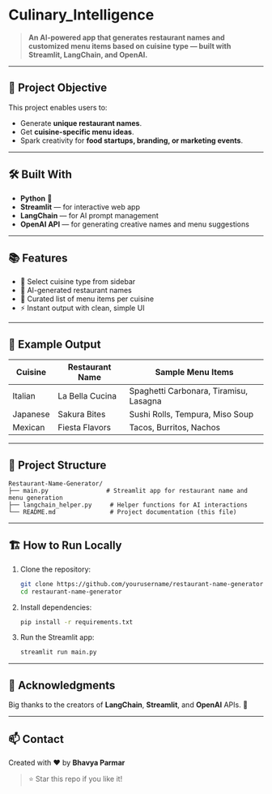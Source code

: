# Culinary_Intelligence

> **An AI-powered app that generates restaurant names and customized menu items based on cuisine type — built with Streamlit, LangChain, and OpenAI.** 

---

## 🧠 Project Objective

This project enables users to:

- Generate **unique restaurant names**.
- Get **cuisine-specific menu ideas**.
- Spark creativity for **food startups, branding, or marketing events**.

---

## 🛠️ Built With

- **Python** 🐍
- **Streamlit** — for interactive web app
- **LangChain** — for AI prompt management
- **OpenAI API** — for generating creative names and menu suggestions

---

## 📚 Features

- 🎯 Select cuisine type from sidebar
- 🎨 AI-generated restaurant names
- 📜 Curated list of menu items per cuisine
- ⚡ Instant output with clean, simple UI

---

## 📸 Example Output

| Cuisine   | Restaurant Name     | Sample Menu Items                        |
|-----------|----------------------|------------------------------------------|
| Italian   | La Bella Cucina       | Spaghetti Carbonara, Tiramisu, Lasagna   |
| Japanese  | Sakura Bites          | Sushi Rolls, Tempura, Miso Soup          |
| Mexican   | Fiesta Flavors        | Tacos, Burritos, Nachos                  |

---

## 📁 Project Structure

```
Restaurant-Name-Generator/
├── main.py                # Streamlit app for restaurant name and menu generation
├── langchain_helper.py     # Helper functions for AI interactions
└── README.md               # Project documentation (this file)
```

---

## 🏗️ How to Run Locally

1. Clone the repository:
   ```bash
   git clone https://github.com/yourusername/restaurant-name-generator.git
   cd restaurant-name-generator
   ```
2. Install dependencies:
   ```bash
   pip install -r requirements.txt
   ```
3. Run the Streamlit app:
   ```bash
   streamlit run main.py
   ```

---

## 🌟 Acknowledgments

Big thanks to the creators of **LangChain**, **Streamlit**, and **OpenAI** APIs. 🙏

---

## 📫 Contact

Created with ❤️ by **Bhavya Parmar**  
> ⭐️ Star this repo if you like it!

